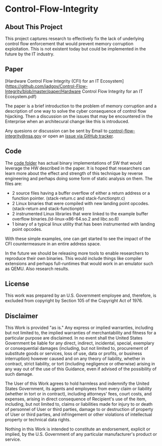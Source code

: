 # Control-Flow-Integrity

## About This Project

This project captures research to effectively fix the lack of underlying control flow enforcement that would prevent memory corruption exploitation. This is not existent today but could be implemented in the future by the IT industry.

## Paper
[Hardware Control Flow Integrity (CFI) for an IT Ecosystem](https://github.com/iadgov/Control-Flow-Integrity/blob/master/paper/Hardware Control Flow Integrity for an IT Ecosystem.pdf)

The paper is a brief introduction to the problem of memory corruption and a description of one way to solve the cyber consequence of control flow hijacking. Then a discussion on the issues that may be encountered in the Enterprise when an architecural change like this is introduced.
 
Any quesions or discussion can be sent by Email to control-flow-integrity@nsa.gov or open an [issue via GitHub tracker](https://github.com/iadgov/Control-Flow-Integrity/issues/new).

## Code 

The [code folder](https://github.com/iadgov/Control-Flow-Integrity/tree/master/code) has actual binary implementations of SW that would leverage the HW described in the paper. It is hoped that researchers can learn more about the effect and strength of this technique by reverse engineering and perhaps doing some form of static analysis on them. The files are:

* 2 source files having a buffer overflow of either a return address or a function pointer. (stack-return.c and stack-functionptr.c)
* 2 Linux binaries that were compiled with new landing point opcodes. (stack-return and stack-functionptr)
* 2 instrumented Linux libraries that were linked to the example buffer overflow binaries.(ld-linux-x86-64.so.2 and libc.so.6)
* 1 binary of a typical linux utility that has been instrumented with landing point opcodes.

With these simple examples, one can get started to see the impact of the CFI countermeasure in an entire address space.

In the future we should be releasing more tools to enable researchers to reproduce their own binaries. This would include things like compiler extensions and perhaps full-runtimes that would work in an emulator such as QEMU. Also research results.


## License
This work was prepared by an U.S. Government employee and, therefore, is excluded from copyright by Section 105 of the Copyright Act of 1976.

## Disclaimer
This Work is provided "as is." Any express or implied warranties, including but not limited to, the
implied warranties of merchantability and fitness for a particular purpose are disclaimed. In no event
shall the United States Government be liable for any direct, indirect, incidental, special, exemplary or
consequential damages (including, but not limited to, procurement of substitute goods or services, loss
of use, data or profits, or business interruption) however caused and on any theory of liability, whether
in contract, strict liability, or tort (including negligence or otherwise) arising in any way out of the use of
this Guidance, even if advised of the possibility of such damage.

The User of this Work agrees to hold harmless and indemnify the United States Government, its agents
and employees from every claim or liability (whether in tort or in contract), including attorneys' fees,
court costs, and expenses, arising in direct consequence of Recipient's use of the item, including, but not
limited to, claims or liabilities made for injury to or death of personnel of User or third parties, damage
to or destruction of property of User or third parties, and infringement or other violations of intellectual
property or technical data rights.

Nothing in this Work is intended to constitute an endorsement, explicit or implied, by the U.S.
Government of any particular manufacturer's product or service.

